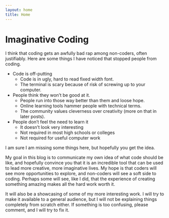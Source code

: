 ```yaml
---
layout: home
title: Home
---
```


# Imaginative Coding

I think that coding gets an awfully bad rap among non-coders, often justifiably. Here are some things I have noticed that stopped people from coding.

* Code is off-putting
  * Code is in ugly, hard to read fixed width font.
  * The terminal is scary because of risk of screwing up to your computer.
* People think they won’t be good at it.
  * People run into those way better than them and loose hope.
  * Online learning tools hammer people with technical terms.
  * The community values cleverness over creativity (more on that in later posts).
* People don’t feel the need to learn it
  * It doesn’t look very interesting
  * Not required in most high schools or colleges
  * Not required for useful computer work

I am sure I am missing some things here, but hopefully you get the idea.

My goal in this blog is to communicate my own idea of what code should be like, and hopefully convince you that it is an incredible tool that can be used to lead more creative, more imaginative lives. My hope is that coders will see more opportunities to explore, and non-coders will see a soft side to coding. Perhaps some will see, like I did, that the experience of creating something amazing makes all the hard work worth it.

It will also be a showcasing of some of my more interesting work. I will try to make it available to a general audience, but I will not be explaining things completely from scratch either. If something is too confusing, please comment, and I will try to fix it.
